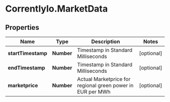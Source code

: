 # CorrentlyIo.MarketData

## Properties

Name | Type | Description | Notes
------------ | ------------- | ------------- | -------------
**startTimestamp** | **Number** | Timestamp in Standard Milliseconds | [optional] 
**endTimestamp** | **Number** | Timestamp in Standard Milliseconds | [optional] 
**marketprice** | **Number** | Actual Marketprice for regional green power in EUR per MWh | [optional] 


